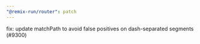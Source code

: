 ```yaml
---
"@remix-run/router": patch
---
```


fix: update matchPath to avoid false positives on dash-separated segments (#9300)
